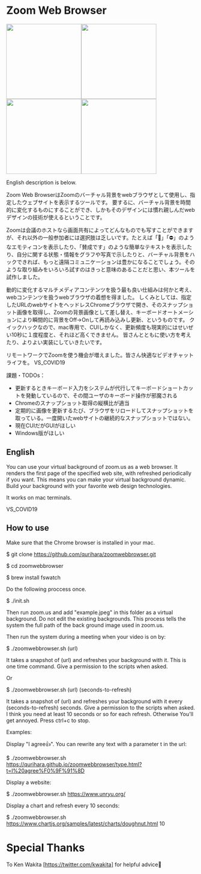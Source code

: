 # Zoom Web Browser

<img src="https://qurihara.github.io/zoomwebbrowser/img/text-e.png" height=200><img src="https://qurihara.github.io/zoomwebbrowser/img/text.png" height=200><img src="https://qurihara.github.io/zoomwebbrowser/img/chart.png" height=200><img src="https://qurihara.github.io/zoomwebbrowser/img/browse.png" height=200>

English description is below.

Zoom Web BrowserはZoomのバーチャル背景をwebブラウザとして使用し、指定したウェブサイトを表示するツールです。
要するに、バーチャル背景を時間的に変化するものにすることができ、しかもそのデザインには慣れ親しんだwebデザインの技術が使えるということです。

Zoomは会議のホストなら画面共有によってどんなものでも写すことができますが、それ以外の一般参加者には選択肢は乏しいです。たとえば「🙂」「⛔️」のようなエモティコンを表示したり、「賛成です」のような簡単なテキストを表示したり、自分に関する状態・情報をグラフや写真で示したりと、バーチャル背景をハックできれば、もっと遠隔コミュニケーションは豊かになることでしょう。そのような取り組みをいろいろ試すのはきっと意味のあることだと思い、本ツールを試作しました。

動的に変化するマルチメディアコンテンツを扱う最も良い仕組みは何かと考え、webコンテンツを扱うwebブラウザの着想を得ました。
しくみとしては、指定したURLのwebサイトをヘッドレスChromeブラウザで開き、そのスナップショット画像を取得し、Zoomの背景画像として差し替え、キーボードオートメーションにより瞬間的に背景をOff→Onして再読み込みし更新、というものです。
クイックハックなので、mac専用で、CUIしかなく、更新頻度も現実的にはせいぜい10秒に１度程度と、それほど高くできません。
皆さんとともに使い方を考えたり、よりよい実装にしていきたいです。

リモートワークでZoomを使う機会が増えました。皆さん快適なビデオチャットライフを。  VS_COVID19

課題・TODOs：
* 更新するときキーボード入力をシステムが代行してキーボードショートカットを発動しているので、その間ユーザのキーボード操作が邪魔される
* Chromeのスナップショット取得の縦横比が適当
* 定期的に画像を更新するたび、ブラウザをリロードしてスナップショットを取っている。一度開いたwebサイトの継続的なスナップショットではない。
* 現在CUIだがGUIがほしい
* Windows版がほしい

## English

You can use your virtual background of zoom.us as a web browser.
It renders the first page of the specified web site, with refreshed periodically if you want.
This means you can make your virtual background dynamic. Build your background with your favorite web design technologies.

It works on mac terminals.

VS_COVID19

## How to use

Make sure that the Chrome browser is installed in your mac.

$ git clone https://github.com/qurihara/zoomwebbrowser.git

$ cd zoomwebbrowser

$ brew install fswatch

Do the following proccess once.

$ ./init.sh

Then run zoom.us and add "example.jpeg" in this folder as a virtual background. Do not edit the existing backgrounds.
This process tells the system the full path of the back ground image used in zoom.us.

Then run the system during a meeting when your video is on by:

$ ./zoomwebbrowser.sh (url)

It takes a snapshot of (url) and refreshes your background with it. This is one time command.
Give a permission to the scripts when asked.

Or

$ ./zoomwebbrowser.sh (url) (seconds-to-refresh)

It takes a snapshot of (url) and refreshes your background with it every (seconds-to-refresh) seconds.
Give a permission to the scripts when asked.
I think you need at least 10 seconds or so for each refresh. Otherwise You'll get annoyed.
Press ctrl+c to stop.

Examples:

Display "I agree👍". You can rewrite any text with a parameter t in the url:

$ ./zoomwebbrowser.sh https://qurihara.github.io/zoomwebbrowser/type.html?t=I%20agree%F0%9F%91%8D

Display a website:

$ ./zoomwebbrowser.sh https://www.unryu.org/

Display a chart and refresh every 10 seconds:

$ ./zoomwebbrowser.sh https://www.chartjs.org/samples/latest/charts/doughnut.html 10

# Special Thanks

To Ken Wakita [https://twitter.com/kwakita] for helpful advice🙂
